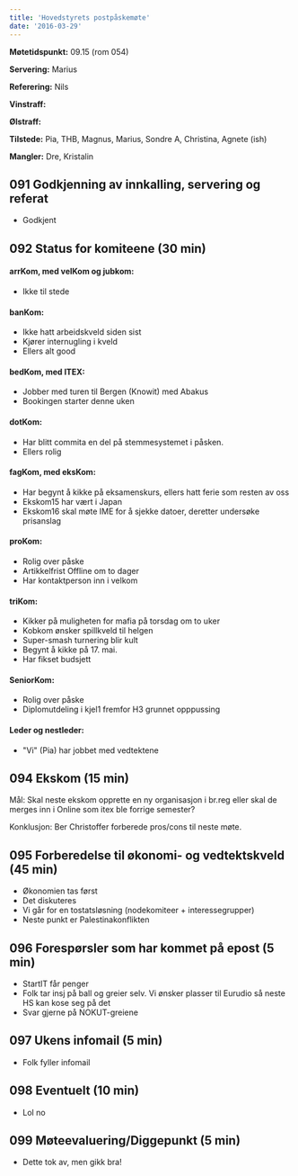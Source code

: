 ```yaml
---
title: 'Hovedstyrets postpåskemøte'
date: '2016-03-29'
---
```


**Møtetidspunkt:** 09.15 (rom 054)

**Servering:** Marius

**Referering:** Nils

**Vinstraff:** 

**Ølstraff:** 

**Tilstede:** Pia, THB, Magnus, Marius, Sondre A, Christina, Agnete (ish)

**Mangler:** Dre, Kristalin

## 091 Godkjenning av innkalling, servering og referat 
* Godkjent

## 092 Status for komiteene (30 min)

#### arrKom, med velKom og jubkom:  
* Ikke til stede

#### banKom:  

* Ikke hatt arbeidskveld siden sist
* Kjører internugling i kveld
* Ellers alt good

#### bedKom, med ITEX:

* Jobber med turen til Bergen (Knowit) med Abakus
* Bookingen starter denne uken


#### dotKom:
* Har blitt commita en del på stemmesystemet i påsken. 
* Ellers rolig


#### fagKom, med eksKom:
* Har begynt å kikke på eksamenskurs, ellers hatt ferie som resten av oss
* Ekskom15 har vært i Japan
* Ekskom16 skal møte IME for å sjekke datoer, deretter undersøke prisanslag


#### proKom:  

* Rolig over påske
* Artikkelfrist Offline om to dager
* Har kontaktperson inn i velkom 

#### triKom:

* Kikker på muligheten for mafia på torsdag om to uker
* Kobkom ønsker spillkveld til helgen
* Super-smash turnering blir kult
* Begynt å kikke på 17. mai. 
* Har fikset budsjett


#### SeniorKom: 

* Rolig over påske
* Diplomutdeling i kjel1 fremfor H3 grunnet opppussing


#### Leder og nestleder:

* "Vi" (Pia) har jobbet med vedtektene


## 094 Ekskom (15 min)


Mål: Skal neste ekskom opprette en ny organisasjon i br.reg eller skal de merges inn i Online som itex ble forrige semester?  

Konklusjon: Ber Christoffer forberede pros/cons til neste møte. 


## 095 Forberedelse til økonomi- og vedtektskveld (45 min)

* Økonomien tas først
* Det diskuteres
* Vi går for en tostatsløsning (nodekomiteer + interessegrupper)
* Neste punkt er Palestinakonflikten


## 096 Forespørsler som har kommet på epost (5 min) 

* StartIT får penger
* Folk tar insj på ball og greier selv. Vi ønsker plasser til Eurudio så neste HS kan kose seg på det
* Svar gjerne på NOKUT-greiene

## 097 Ukens infomail (5 min)

* Folk fyller infomail

## 098 Eventuelt (10 min)

* Lol no

## 099 Møteevaluering/Diggepunkt (5 min)

* Dette tok av, men gikk bra!

